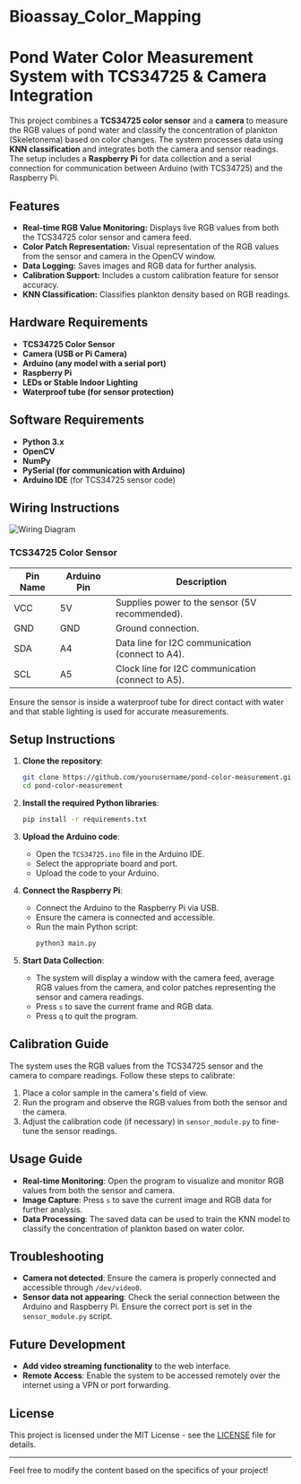 # Bioassay_Color_Mapping

# Pond Water Color Measurement System with TCS34725 & Camera Integration

This project combines a **TCS34725 color sensor** and a **camera** to measure the RGB values of pond water and classify the concentration of plankton (Skeletonema) based on color changes. The system processes data using **KNN classification** and integrates both the camera and sensor readings. The setup includes a **Raspberry Pi** for data collection and a serial connection for communication between Arduino (with TCS34725) and the Raspberry Pi.

## Features

- **Real-time RGB Value Monitoring:** Displays live RGB values from both the TCS34725 color sensor and camera feed.
- **Color Patch Representation:** Visual representation of the RGB values from the sensor and camera in the OpenCV window.
- **Data Logging:** Saves images and RGB data for further analysis.
- **Calibration Support:** Includes a custom calibration feature for sensor accuracy.
- **KNN Classification:** Classifies plankton density based on RGB readings.

## Hardware Requirements

- **TCS34725 Color Sensor**
- **Camera (USB or Pi Camera)**
- **Arduino (any model with a serial port)**
- **Raspberry Pi**
- **LEDs or Stable Indoor Lighting**
- **Waterproof tube (for sensor protection)**

## Software Requirements

- **Python 3.x**
- **OpenCV**
- **NumPy**
- **PySerial (for communication with Arduino)**
- **Arduino IDE** (for TCS34725 sensor code)

## Wiring Instructions

![Wiring Diagram](images/wiring_diagram.png)

### TCS34725 Color Sensor

| Pin Name | Arduino Pin | Description                                        |
|----------|-------------|----------------------------------------------------|
| VCC      | 5V          | Supplies power to the sensor (5V recommended).     |
| GND      | GND         | Ground connection.                                 |
| SDA      | A4          | Data line for I2C communication (connect to A4).   |
| SCL      | A5          | Clock line for I2C communication (connect to A5).  |

Ensure the sensor is inside a waterproof tube for direct contact with water and that stable lighting is used for accurate measurements.

## Setup Instructions

1. **Clone the repository**:
   ```bash
   git clone https://github.com/yourusername/pond-color-measurement.git
   cd pond-color-measurement
   ```

2. **Install the required Python libraries**:
   ```bash
   pip install -r requirements.txt
   ```

3. **Upload the Arduino code**:
   - Open the `TCS34725.ino` file in the Arduino IDE.
   - Select the appropriate board and port.
   - Upload the code to your Arduino.

4. **Connect the Raspberry Pi**:
   - Connect the Arduino to the Raspberry Pi via USB.
   - Ensure the camera is connected and accessible.
   - Run the main Python script:
     ```bash
     python3 main.py
     ```

5. **Start Data Collection**:
   - The system will display a window with the camera feed, average RGB values from the camera, and color patches representing the sensor and camera readings.
   - Press `s` to save the current frame and RGB data.
   - Press `q` to quit the program.

## Calibration Guide

The system uses the RGB values from the TCS34725 sensor and the camera to compare readings. Follow these steps to calibrate:

1. Place a color sample in the camera's field of view.
2. Run the program and observe the RGB values from both the sensor and the camera.
3. Adjust the calibration code (if necessary) in `sensor_module.py` to fine-tune the sensor readings.

## Usage Guide

- **Real-time Monitoring**: Open the program to visualize and monitor RGB values from both the sensor and camera.
- **Image Capture**: Press `s` to save the current image and RGB data for further analysis.
- **Data Processing**: The saved data can be used to train the KNN model to classify the concentration of plankton based on water color.

## Troubleshooting

- **Camera not detected**: Ensure the camera is properly connected and accessible through `/dev/video0`.
- **Sensor data not appearing**: Check the serial connection between the Arduino and Raspberry Pi. Ensure the correct port is set in the `sensor_module.py` script.

## Future Development

- **Add video streaming functionality** to the web interface.
- **Remote Access**: Enable the system to be accessed remotely over the internet using a VPN or port forwarding.

## License

This project is licensed under the MIT License - see the [LICENSE](LICENSE) file for details.

---

Feel free to modify the content based on the specifics of your project!
